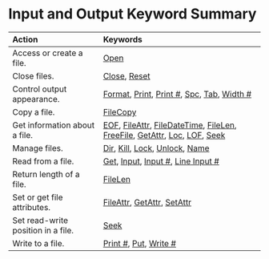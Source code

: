 
# Input and Output Keyword Summary


|**Action**|**Keywords**|
|:-----|:-----|
|Access or create a file.|[Open](359a24b9-6dbb-3648-0ce4-98ec38441ccf.md)|
|Close files.|[Close](a3c4baf2-36a0-2ae9-c7d5-88d836f65d47.md), [Reset](7fb7dedd-dcfd-08a1-37e1-fde804b267e4.md)|
|Control output appearance.|[Format](67f60abf-0c77-49ec-924f-74ae6eb96ea8.md), [Print](489447fa-e0ea-404a-10f2-23dcd9a8e41a.md), [Print #](47c69cf9-2476-b9c2-782c-1c0fc2747936.md), [Spc](a7f2d6f4-6d27-fca5-80ad-648fbf46c002.md), [Tab](609036b5-08c8-fb5c-4959-3e1a4e108f8d.md), [Width #](655e73fc-c294-5f82-4c1a-59c2ebd71036.md)|
|Copy a file.|[FileCopy](9da94e6e-f8c4-70cd-40b5-501668cbfd71.md)|
|Get information about a file.|[EOF](593d065e-635a-8e9f-9623-fc223eab1afa.md), [FileAttr](368baa57-40ed-306c-3371-96691d071aed.md), [FileDateTime](d4a54c4c-dc61-cb70-38b4-9c5506cfe789.md), [FileLen](019f4538-9d04-d8f9-4689-0e36ac32a753.md), [FreeFile](b3fda54f-0cbd-788b-e944-d7d7b07a02a1.md), [GetAttr](e64ff896-0fae-8a77-7b4c-9d21e83ff919.md), [Loc](e744813a-3633-e6d1-4f4c-517f1dcec196.md), [LOF](1bf66bce-d3d7-9c34-e8d2-8ad1e1ee24a8.md), [Seek](870aba03-b7ad-c931-928d-33aaf9cf5ab6.md)|
|Manage files.|[Dir](eaf6fe6e-342a-5038-3914-bb5e58fcad5a.md), [Kill](31ca6ed1-7f34-30a1-c990-96759d0f6c32.md), [Lock](83bef5d8-55f9-10cf-5092-66b21529aa43.md), [Unlock](83bef5d8-55f9-10cf-5092-66b21529aa43.md), [Name](c248e962-1265-b871-3ef7-36effb070d2b.md)|
|Read from a file.|[Get](73b44467-c9e6-3cd4-8d35-b2c19176bf80.md), [Input](25ab9e37-4536-4cd0-2b29-985add94a489.md), [Input #](b248ddce-f733-8bb2-2bea-349f5d2c6552.md), [Line Input #](30cfc57e-0d28-b53e-c5cd-0ed99957e25d.md)|
|Return length of a file.|[FileLen](019f4538-9d04-d8f9-4689-0e36ac32a753.md)|
|Set or get file attributes.|[FileAttr](368baa57-40ed-306c-3371-96691d071aed.md), [GetAttr](e64ff896-0fae-8a77-7b4c-9d21e83ff919.md), [SetAttr](dad85437-6944-a393-9f12-5827b184f42d.md)|
|Set read-write position in a file.|[Seek](08fff310-85a2-d860-2198-3a0b032c77bc.md)|
|Write to a file.|[Print #](47c69cf9-2476-b9c2-782c-1c0fc2747936.md), [Put](6eb7c5bc-0332-9b4c-7ac0-52ddc9bb9dec.md), [Write #](b39df18a-4cdc-2aca-d941-35cffe8d0005.md)|
